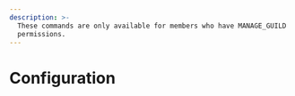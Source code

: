 ```yaml
---
description: >-
  These commands are only available for members who have MANAGE_GUILD
  permissions.
---
```


# Configuration

